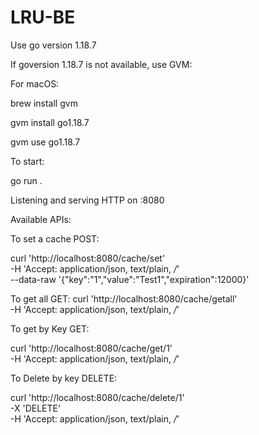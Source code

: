 # LRU-BE


Use go version 1.18.7 


If goversion 1.18.7 is not available, use GVM:

For macOS:
  
  brew install gvm
  
  gvm install go1.18.7 
  
  gvm use go1.18.7


To start:

go run .

Listening and serving HTTP on :8080


Available APIs:

To set a cache POST:

curl 'http://localhost:8080/cache/set' \
  -H 'Accept: application/json, text/plain, */*' \
  --data-raw '{"key":"1","value":"Test1","expiration":12000}'

To get all GET:
curl 'http://localhost:8080/cache/getall' \
  -H 'Accept: application/json, text/plain, */*' 

To get by Key GET:

curl 'http://localhost:8080/cache/get/1' \
  -H 'Accept: application/json, text/plain, */*' 

To Delete by key DELETE:

curl 'http://localhost:8080/cache/delete/1' \
  -X 'DELETE' \
  -H 'Accept: application/json, text/plain, */*' 
